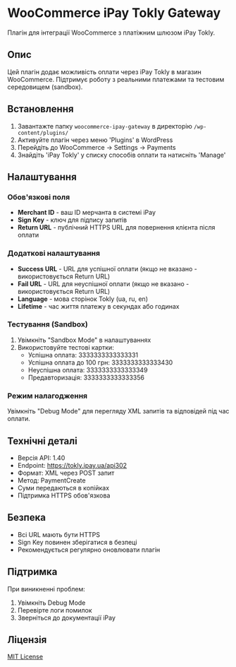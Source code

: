 # WooCommerce iPay Tokly Gateway

Плагін для інтеграції WooCommerce з платіжним шлюзом iPay Tokly.

## Опис

Цей плагін додає можливість оплати через iPay Tokly в магазин WooCommerce. Підтримує роботу з реальними платежами та тестовим середовищем (sandbox).

## Встановлення

1. Завантажте папку `woocommerce-ipay-gateway` в директорію `/wp-content/plugins/`
2. Активуйте плагін через меню 'Plugins' в WordPress
3. Перейдіть до WooCommerce → Settings → Payments
4. Знайдіть 'iPay Tokly' у списку способів оплати та натисніть 'Manage'

## Налаштування

### Обов'язкові поля

- **Merchant ID** - ваш ID мерчанта в системі iPay
- **Sign Key** - ключ для підпису запитів
- **Return URL** - публічний HTTPS URL для повернення клієнта після оплати

### Додаткові налаштування

- **Success URL** - URL для успішної оплати (якщо не вказано - використовується Return URL)
- **Fail URL** - URL для неуспішної оплати (якщо не вказано - використовується Return URL)
- **Language** - мова сторінок Tokly (ua, ru, en)
- **Lifetime** - час життя платежу в секундах або годинах

### Тестування (Sandbox)

1. Увімкніть "Sandbox Mode" в налаштуваннях
2. Використовуйте тестові картки:
   - Успішна оплата: 3333333333333331
   - Успішна оплата до 100 грн: 3333333333333430
   - Неуспішна оплата: 3333333333333349
   - Предавторизація: 3333333333333356

### Режим налагодження

Увімкніть "Debug Mode" для перегляду XML запитів та відповідей під час оплати.

## Технічні деталі

- Версія API: 1.40
- Endpoint: https://tokly.ipay.ua/api302
- Формат: XML через POST запит
- Метод: PaymentCreate
- Суми передаються в копійках
- Підтримка HTTPS обов'язкова

## Безпека

- Всі URL мають бути HTTPS
- Sign Key повинен зберігатися в безпеці
- Рекомендується регулярно оновлювати плагін

## Підтримка

При виникненні проблем:

1. Увімкніть Debug Mode
2. Перевірте логи помилок
3. Зверніться до документації iPay

## Ліцензія

[MIT License](LICENSE)
